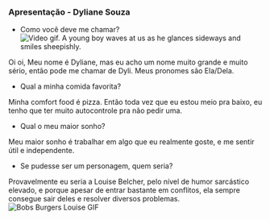 ### Apresentação - Dyliane Souza

 - Como você deve me chamar?
![Video gif. A young boy waves at us as he glances sideways and smiles sheepishly. ](https://media0.giphy.com/media/v1.Y2lkPTc5MGI3NjExZHhneGVhODMxNGxmOHcxNm1kcXFsdGd4OWswYTF0NnI5YXJ6ejAzNSZlcD12MV9pbnRlcm5hbF9naWZfYnlfaWQmY3Q9Zw/3bc9YL28QWi3pYzi1p/giphy.gif)

Oi oi, 
Meu nome é Dyliane, mas eu acho um nome muito grande e muito sério, então pode me chamar de Dyli. Meus pronomes são Ela/Dela. 

 - Qual a minha comida favorita? 

Minha comfort food é pizza. Então toda vez que eu estou meio pra baixo, eu tenho que ter muito autocontrole pra não pedir uma. 

 - Qual o meu maior sonho?

Meu maior sonho é trabalhar em algo que eu realmente goste, e me sentir útil e independente. 

-   Se pudesse ser um personagem, quem seria?

Provavelmente eu seria a Louise Belcher, pelo nível de humor sarcástico elevado,  e porque apesar de entrar bastante em conflitos, ela sempre consegue sair deles e resolver diversos problemas. 
![Bobs Burgers Louise GIF](https://media3.giphy.com/media/v1.Y2lkPTc5MGI3NjExazBucGV4YThxZGZtMDY5bTZiNnA3amp2eDM3ODhqZTR1aWdtMnJ1ZSZlcD12MV9pbnRlcm5hbF9naWZfYnlfaWQmY3Q9Zw/Dsv1y9basCqKfko7dS/giphy.gif)